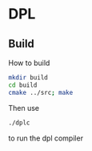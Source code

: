 # DPL
## Build
How to build
```bash
mkdir build
cd build
cmake ../src; make

```
Then use
```bash
./dplc
```
to run the dpl compiler
